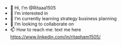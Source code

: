 - 👋 Hi, I’m @Ritaaa1505
- 👀 I’m interested in 
- 🌱 I’m currently learning strategy business planning
- 💞️ I’m looking to collaborate on 
- 📫 How to reach me: text me here https://www.linkedin.com/in/ritapham1505/

<!---
Ritaaa1505/Ritaaa1505 is a ✨ special ✨ repository because its `README.md` (this file) appears on your GitHub profile.
You can click the Preview link to take a look at your changes.
--->
